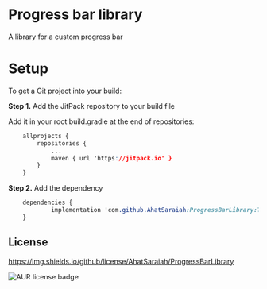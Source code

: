 # Progress bar library
A library for a custom progress bar 


# 
#  Setup

To get a Git project into your build:

**Step 1.**  Add the JitPack repository to your build file


Add it in your root build.gradle at the end of repositories:

```css
	allprojects {
		repositories {
			...
			maven { url 'https://jitpack.io' }
		}
	}
```
**Step 2.**  Add the dependency

```css
	dependencies {
	        implementation 'com.github.AhatSaraiah:ProgressBarLibrary:Tag'
	}
```

## License

https://img.shields.io/github/license/AhatSaraiah/ProgressBarLibrary
  
![AUR license badge](https://img.shields.io/badge/license-Apache-blue)

